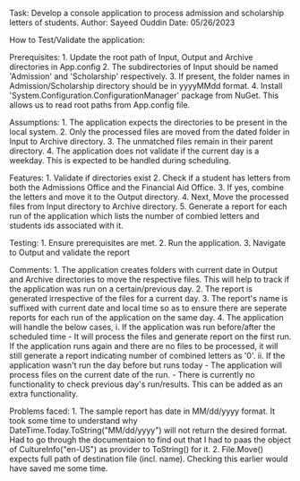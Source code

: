 Task: Develop a console application to process admission and scholarship letters of students.
Author: Sayeed Ouddin
Date: 05/26/2023

How to Test/Validate the application:

  Prerequisites:
    1. Update the root path of Input, Output and Archive directories in App.config
    2. The subdirectories of Input should be named 'Admission' and 'Scholarship' respectively.
    3. If present, the folder names in Admission/Scholarship directory should be in yyyyMMdd format.
    4. Install 'System.Configuration.ConfigurationManager' package from NuGet. This allows us to read root paths from App.config file.
  
  Assumptions:
    1. The application expects the directories to be present in the local system. 
    2. Only the processed files are moved from the dated folder in Input to Archive directory.
    3. The unmatched files remain in their parent directory.
    4. The application does not validate if the current day is a weekday. This is expected to be handled during scheduling.
  
  Features:
    1. Validate if directories exist
    2. Check if a student has letters from both the Admissions Office and the Financial Aid Office.
    3. If yes, combine the letters and move it to the Output directory.
    4. Next, Move the processed files from Input directory to Archive directory.
    5. Generate a report for each run of the application which lists the number of combied letters and students ids associated with it.
  
  Testing:
    1. Ensure prerequisites are met.
    2. Run the application.
    3. Navigate to Output and validate the report
  
  Comments:
    1. The application creates folders with current date in Output and Archive directories to move the respective files. This will help to track if
       the application was run on a certain/previous day.
    2. The report is generated irrespective of the files for a current day.
    3. The report's name is suffixed with current date and local time so as to ensure there are seperate reports for each run of the application on the same day.
    4. The application will handle the below cases,
        i. If the application was run before/after the scheduled time 
          - It will process the files and generate report on the first run. If the application runs again and there are no files to be processed, it will still 
            generate a report indicating number of combined letters as '0'.
        ii. If the application wasn't run the day before but runs today
          - The application will process files on the current date of the run. 
          - There is currently no functionality to check previous day's run/results. This can be added as an extra functionality.
  
  Problems faced:
	1. The sample report has date in MM/dd/yyyy format. It took some time to understand why DateTime.Today.ToString("MM/dd/yyyy") will not return the desired format. 
	   Had to go through the documentaion to find out that I had to paas the object of CultureInfo("en-US") as provider to ToString() for it.
	2. File.Move() expects full path of destination file (incl. name). Checking this earlier would have saved me some time.
  
